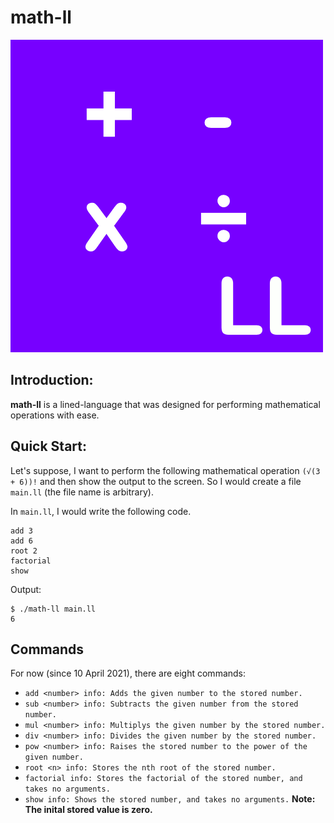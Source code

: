 # math-ll

![regex-ll](https://github.com/vs-123/math-ll/blob/main/math-ll-icon.png)

## Introduction:
**math-ll** is a lined-language that was designed for performing mathematical operations with ease.

## Quick Start:
Let's suppose, I want to perform the following mathematical operation `(√(3 + 6))!` and then show the output to the screen.
So I would create a file `main.ll` (the file name is arbitrary).

In `main.ll`, I would write the following code.
```
add 3
add 6
root 2
factorial
show
```
Output:
```
$ ./math-ll main.ll
6
```

## Commands
For now (since 10 April 2021), there are eight commands:
 - `add <number> info: Adds the given number to the stored number.`
 - `sub <number> info: Subtracts the given number from the stored number.`
 - `mul <number> info: Multiplys the given number by the stored number.`
 - `div <number> info: Divides the given number by the stored number.`
 - `pow <number> info: Raises the stored number to the power of the given number.`
 - `root <n> info: Stores the nth root of the stored number.`
 - `factorial info: Stores the factorial of the stored number, and takes no arguments.`
 - `show info: Shows the stored number, and takes no arguments.`
 **Note: The inital stored value is zero.**
